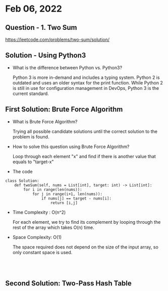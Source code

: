 # Feb 06, 2022
## Question - 1. Two Sum
https://leetcode.com/problems/two-sum/solution/

## Solution - Using Python3

- What is the difference between Python vs. Python3?

    Python 3 is more in-demand and includes a typing system. Python 2 is outdated and uses an older syntax for the print function. While Python 2 is still in use for configuration management in DevOps, Python 3 is the current standard.

## First Solution: Brute Force Algorithm

- What is Brute Force Algorithm? 

    Trying all possible candidate solutions until the correct solution to the problem is found.

- How to solve this question using Brute Force Algorithm?

    Loop through each element "x" and find if there is another value that equals to "target-x"

- The code
```
class Solution:
    def twoSum(self, nums = List[int], target: int) -> List[int]:
        for i in range(len(nums)):
            for j in range(i+1, len(nums)):
                if nums[j] == target - nums[i]:
                    return [i,j]
```

- Time Complexity : O(n^2)

    For each element, we try to find its complement by looping through the rest of the array which takes O(n) time.

- Space Complexity: O(1)

    The space required does not depend on the size of the input array, so only constant space is used.

<br><br>

## Second Solution: Two-Pass Hash Table

